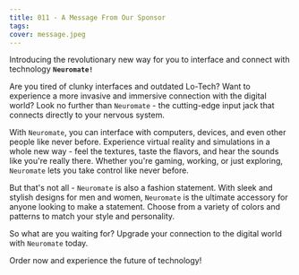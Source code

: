 ```yaml
---
title: 011 - A Message From Our Sponsor
tags:
cover: message.jpeg
---
```

Introducing the revolutionary new way for you to interface and connect with technology **`Neuromate!`**

Are you tired of clunky interfaces and outdated Lo-Tech? Want to experience a more invasive and immersive connection with the digital world? Look no further than `Neuromate` - the cutting-edge input jack that connects directly to your nervous system. 

With `Neuromate`, you can interface with computers, devices, and even other people like never before. Experience virtual reality and simulations in a whole new way - feel the textures, taste the flavors, and hear the sounds like you're really there. Whether you're gaming, working, or just exploring, `Neuromate` lets you take control like never before.

But that's not all - `Neuromate` is also a fashion statement. With sleek and stylish designs for men and women, `Neuromate` is the ultimate accessory for anyone looking to make a statement. Choose from a variety of colors and patterns to match your style and personality.

So what are you waiting for? Upgrade your connection to the digital world with `Neuromate` today. 

Order now and experience the future of technology! 
